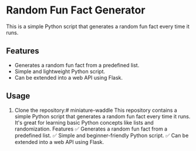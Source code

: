 # Random Fun Fact Generator

This is a simple Python script that generates a random fun fact every time it runs. 

## Features
- Generates a random fun fact from a predefined list.
- Simple and lightweight Python script.
- Can be extended into a web API using Flask.

## Usage
1. Clone the repository:# miniature-waddle
This repository contains a simple Python script that generates a random fun fact every time it runs. It's great for learning basic Python concepts like lists and randomization.  Features  ✅ Generates a random fun fact from a predefined list. ✅ Simple and beginner-friendly Python script. ✅ Can be extended into a web API using Flask.
